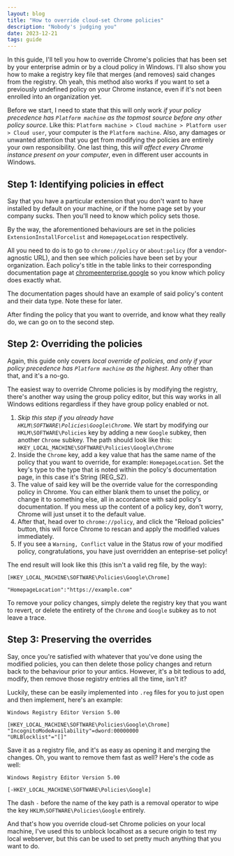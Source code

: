 ```yaml
---
layout: blog
title: "How to override cloud-set Chrome policies"
description: "Nobody's judging you"
date: 2023-12-21
tags: guide
---
```


In this guide, I'll tell you how to override Chrome's policies that has been set by your enterprise admin or by a cloud policy in Windows. I'll also show you how to make a registry key file that merges (and removes) said changes from the registry. Oh yeah, this method also works if you want to set a previously undefined policy on your Chrome instance, even if it's not been enrolled into an organization yet.

Before we start, I need to state that this will only work _if your policy precedence has `Platform machine` as the topmost source before any other policy source_. Like this: `Platform machine > Cloud machine > Platform user > Cloud user`, your computer is the `Platform machine`. Also, any damages or unwanted attention that you get from modifying the policies are entirely your own responsibility. One last thing, this _will affect every Chrome instance present on your computer_, even in different user accounts in Windows.

## Step 1: Identifying policies in effect

Say that you have a particular extension that you don't want to have installed by default on your machine, or if the home page set by your company sucks. Then you'll need to know which policy sets those.

By the way, the aforementioned behaviours are set in the policies `ExtensionInstallForcelist` and `HomepageLocation` respectively.

All you need to do is to go to `chrome://policy` or `about:policy` (for a vendor-agnostic URL), and then see which policies have been set by your organization. Each policy's title in the table links to their corresponding documentation page at [chromeenterprise.google](https://chromeenterprise.google) so you know which policy does exactly what.

The documentation pages should have an example of said policy's content and their data type. Note these for later.

After finding the policy that you want to override, and know what they really do, we can go on to the second step.

## Step 2: Overriding the policies

Again, this guide only covers _local override of policies, and only if your policy precedence has `Platform machine` as the highest_. Any other than that, and it's a no-go.

The easiest way to override Chrome policies is by modifying the registry, there's another way using the group policy editor, but this way works in all Windows editions regardless if they have group policy enabled or not.

1. _Skip this step if you already have `HKLM\SOFTWARE\Policies\Google\Chrome`_. We start by modifying our `HKLM\SOFTWARE\Policies` key by adding a new `Google` subkey, then another `Chrome` subkey. The path should look like this: `HKEY_LOCAL_MACHINE\SOFTWARE\Policies\Google\Chrome`
2. Inside the `Chrome` key, add a key value that has the same name of the policy that you want to override, for example: `HomepageLocation`. Set the key's type to the type that is noted within the policy's documentation page, in this case it's String (REG_SZ).
3. The value of said key will be the override value for the corresponding policy in Chrome. You can either blank them to unset the policy, or change it to something else, all in accordance with said policy's documentation. If you mess up the content of a policy key, don't worry, Chrome will just unset it to the default value.
4. After that, head over to `chrome://policy`, and click the "Reload policies" button, this will force Chrome to rescan and apply the modified values immediately.
5. If you see a `Warning, Conflict` value in the Status row of your modified policy, congratulations, you have just overridden an enteprise-set policy!

The end result will look like this (this isn't a valid reg file, by the way):
```reg
[HKEY_LOCAL_MACHINE\SOFTWARE\Policies\Google\Chrome]

"HomepageLocation":"https://example.com"
```

To remove your policy changes, simply delete the registry key that you want to revert, or delete the entirety of the `Chrome` and `Google` subkey as to not leave a trace.

## Step 3: Preserving the overrides

Say, once you're satisfied with whatever that you've done using the modified policies, you can then delete those policy changes and return back to the behaviour prior to your antics. However, it's a bit tedious to add, modify, then remove those registry entries all the time, isn't it?

Luckily, these can be easily implemented into `.reg` files for you to just open and then implement, here's an example:
```reg
Windows Registry Editor Version 5.00

[HKEY_LOCAL_MACHINE\SOFTWARE\Policies\Google\Chrome]
"IncognitoModeAvailability"=dword:00000000
"URLBlocklist"="[]"
```

Save it as a registry file, and it's as easy as opening it and merging the changes. Oh, you want to remove them fast as well? Here's the code as well:
```reg
Windows Registry Editor Version 5.00

[-HKEY_LOCAL_MACHINE\SOFTWARE\Policies\Google]
```

The dash `-` before the name of the key path is a removal operator to wipe the key `HKLM\SOFTWARE\Policies\Google` entirely.

And that's how you override cloud-set Chrome policies on your local machine, I've used this to unblock localhost as a secure origin to test my local webserver, but this can be used to set pretty much anything that you want to do.
